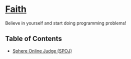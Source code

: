 # [Faith](http://creaturephil.github.io/Faith/)

Believe in yourself and start doing programming problems!

## Table of Contents
- [Sphere Online Judge (SPOJ)](spoj)
